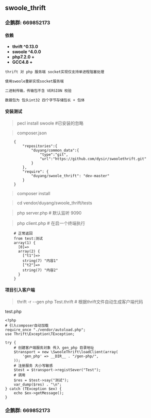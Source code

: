 ## swoole_thrift 

### 企鹅群: 669852173

#### 依赖
- **thrift ^0.13.0**
- **swoole ^4.0.0**
- **php7.2.0 +**
- **GCC4.8 +**

```
thrift 对 php 服务端 socket实现仅支持单进程阻塞处理

使用swoole重新实现socket服务端

二进制传输，传输包不含 VERSION 校验

数据包为 包头int32 四个字节存储包长 + 包体
```


#### 安装测试

> pecl install swoole #已安装的忽略

> composer.json


```
    {
        "repositories":{
            "duyang/common_data":{
                "type":"git",
                "url":"https://github.com/dysir/swoolethrift.git"
            }
        },
        "require": {
            "duyang/swoole_thrift": "dev-master"
        }
    }

```
>  composer install

>  cd vendor/duyang/swoole_thrift/tests

>  php server.php # 默认监听 9090

> php client.php   # 在启一个终端执行


``` 
    # 正常返回
    from test:测试
    array(1) {
      [0]=>
      array(2) {
        ["t1"]=>
        string(7) "内容1"
        ["t2"]=>
        string(7) "内容2"
      }
    }
```

#### 项目引入客户端

> thrift -r --gen php Test.thrift # 根据thrift文件自动生成客户端代码

test.php
```
<?php
# 引入composer自动加载 
require_once "./vendor/autoload.php";
use Thrift\Exception\TException;

try {
    # 创建客户端服务对象 传入 gen_php 目录地址
    $transport = new \SwooleThrift\loadClient(array(
        'gen_php' => __DIR__ . "/gen-php/",
    ));
    # 注册服务 大小写敏感
    $test = $transport->registSever("Test");
    # 调用
    $res = $test->say("测试");
    var_dump($res) . "\n";
} catch (TException $ex) {
    echo $ex->getMessage();
}

```


### 企鹅群: 669852173